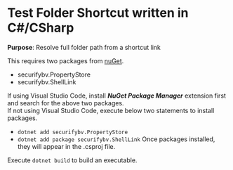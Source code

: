 # Test Folder Shortcut written in C#/CSharp
<strong>Purpose</strong>: Resolve full folder path from a shortcut link

This requires two packages from [nuGet](https://www.nuget.org/).
- securifybv.PropertyStore
- securifybv.ShellLink

If using Visual Studio Code, install <em><strong>NuGet Package Manager</strong></em> extension first and search for the above two packages. <br/>
If not using Visual Studio Code, execute below two statements to install packages.
- <code>dotnet add securifybv.PropertyStore</code>
- <code>dotnet add package securifybv.ShellLink</code>
Once packages installed, they will appear in the .csproj file.

Execute <code>dotnet build</code> to build an executable.
